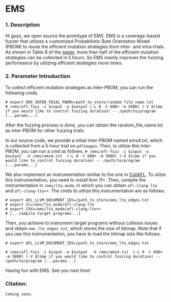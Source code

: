# EMS
### 1. Description
Hi guys, we open source the prototype of EMS. EMS is a coverage-based fuzzer that utilizes a customized  Probabilistic Byte Orientation Model (PBOM) to reuse the efficient mutation strategies from inter- and intra-trials. As shown in Table 8 of the [paper](https://www.ndss-symposium.org/wp-content/uploads/2022-162-paper.pdf), more than half of the efficient mutation strategies can be collected in 5 hours. So EMS mainly improves the fuzzing performance by utilizing efficient strategies more times. 


### 2. Parameter Introduction

To collect efficient mutation strategies as inter-PBOM, you can run the following cmds. 
```
# export EMS_INTER_TRIAL_PBOM=/path_to_store/random_file_name.txt
# /ems/afl-fuzz -i $input -o $output (-L 0 -t 600+ -m 5000) (-V $time if you would like to control fuzzing duration) -- /path/to/program [...params...] 
```
After the fuzzing process is done, you can obtain the random_file_name.txt as inter-PBOM for other fuzzing trials. 

In our source code, we provide a initial inter-PBOM named ems4.txt, which is collected from a 5-hour trial on `pdfimages`.
Then, to utilize this inter-PBOM, you can run a cmd as follows. 
```# /ems/afl-fuzz -i $input -o $output  -G /ems/ems4.txt  (-L 0 -t 600+ -m 5000) (-V $time if you would like to control fuzzing duration) -- /path/to/program [...params...] ```


We also implement an instrumentation similar to the one in [CollAFL](http://netsec.ccert.edu.cn/files/papers/sp18-collafl.pdf). To utilze this instrumentation, you need to install llvm 11+. Then, compile the instrumentation in `/ems/lto_mode`, in which you can obtain `afl-clang-lto` and `afl-clang-lto++`. The cmds to utilize this instrumentation are as follows. 
```
# export AFL_LLVM_DOCUMENT_IDS=/path_to_store/ems_lto_edges.txt
# export CC=/ems/lto_mode/afl-clang-lto
# export CXX=/ems/lto_mode/afl-clang-lto++
# [...compile target programs...] 
```
Then, you achieve to instrument target programs without collision issues and obtain `ems_lto_edges.txt`, which stores the size of bitmap. Note that if you use this instrumentation, you have to load the bitmap size like follows.
```
# export AFL_LLVM_DOCUMENT_IDS=/path_to_store/ems_lto_edges.txt

# /ems/afl-fuzz -i $input -o $output  -G /ems/ems4.txt  (-L 0 -t 600+ -m 5000) (-V $time if you would like to control fuzzing duration) -- /path/to/program [...params...] 
```


Having fun with EMS. See you next time!


### Citation:
```
Coming soon. 
```

